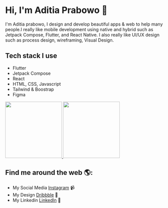 # Hi, I'm Aditia Prabowo 👋 

I'm Aditia prabowo, I design and develop beautiful apps & web to help many people.I really like mobile development using native and hybrid such as Jetpack Compose, Flutter, and React Native. I also really like UI/UX design such as process design, wireframing, Visual Design.

## Tech stack I use
* Flutter
* Jetpack Compose
* React
* HTML, CSS, Javascript
* Tailwind & Boostrap
* Figma

<a href="https://github.com/aditiaprabowo3">
  <img height="180em" src="https://github-readme-stats-eight-theta.vercel.app/api?username=aditiaprabowo3&show_icons=true&theme=algolia&include_all_commits=true&count_private=true"/>
  <img height="180em" src="https://github-readme-stats-eight-theta.vercel.app/api/top-langs/?username=aditiaprabowo3&layout=compact&langs_count=8&theme=algolia"/>
</a>

## Find me around the web 🌎: 
- My Social Media <a href="https://www.instagram.com/aditia_design">Instagram</a> 📹 
- My Design <a href="https://dribbble.com/aditiaprabowo"> Dribbble</a> 🏓
- My Linkedin <a href="https://www.linkedin.com/in/aditia-prabowo-109a00228/">LinkedIn</a> 💼
